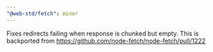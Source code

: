 ```yaml
---
"@web-std/fetch": minor
---
```


Fixes redirects failing when response is chunked but empty. This is backported from https://github.com/node-fetch/node-fetch/pull/1222
